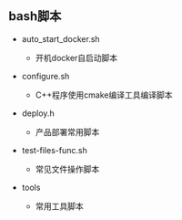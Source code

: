 ## bash脚本

+ auto_start_docker.sh
  + 开机docker自启动脚本

+ configure.sh
  + C++程序使用cmake编译工具编译脚本

+ deploy.h
  + 产品部署常用脚本

+ test-files-func.sh
  + 常见文件操作脚本

+ tools
  + 常用工具脚本